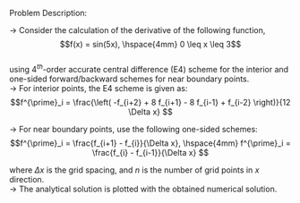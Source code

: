 Problem Description:  

-> Consider the calculation of the derivative of the following function,  
$$f(x) = sin(5x), \hspace{4mm} 0 \leq x \leq 3$$  
using $4^{th}$-order accurate central difference (E4) scheme for the interior and one-sided forward/backward schemes for near boundary points.    
-> For interior points, the E4 scheme is given as:  
$$f^{\prime}_i = \frac{\left( -f_{i+2} + 8 f_{i+1} - 8 f_{i-1} + f_{i-2} \right)}{12 \Delta x} $$  

-> For near boundary points, use the following one-sided schemes:  
$$f^{\prime}_i = \frac{f_{i+1} - f_{i}}{\Delta x}, \hspace{4mm} f^{\prime}_i = \frac{f_{i} - f_{i-1}}{\Delta x} $$    

where $\Delta x$ is the grid spacing, and $n$ is the number of grid points in $x$ direction.  
-> The analytical solution is plotted with the obtained numerical solution.  
